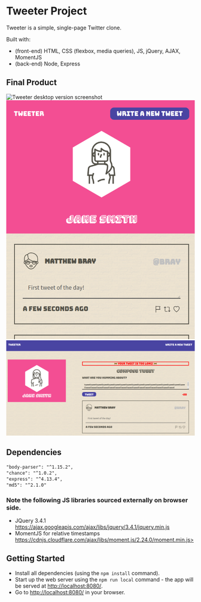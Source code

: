 # Tweeter Project

Tweeter is a simple, single-page Twitter clone.

Built with: 
  - (front-end) HTML, CSS (flexbox, media queries), JS, jQuery, AJAX, MomentJS
  - (back-end) Node, Express

## Final Product

![Tweeter desktop version screenshot](./docs/desktop-version.png?raw=true "Tweeter desktop version")
![Tweeter mobile version screenshot](./docs/mobile.png?raw=true "Tweeter mobile version ")
![Tweeter error message screenshot](./docs/error-msg.png?raw=true "Tweeter error message tweet ")

## Dependencies

    "body-parser": "^1.15.2",
    "chance": "^1.0.2",
    "express": "^4.13.4",
    "md5": "^2.1.0"

### Note the following JS libraries sourced externally on browser side.
 - JQuery 3.4.1 https://ajax.googleapis.com/ajax/libs/jquery/3.4.1/jquery.min.js
 - MomentJS for relative timestamps https://cdnjs.cloudflare.com/ajax/libs/moment.js/2.24.0/moment.min.js>


## Getting Started

- Install all dependencies (using the `npm install` command).
- Start up the web server using the `npm run local` command - the app will be served at <http://localhost:8080/>.
- Go to <http://localhost:8080/> in your browser.
